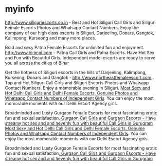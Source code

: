 # myinfo
http://www.siliguriescorts.co.in - Best and Hot Siliguri Call Girls and Siliguri Female Escorts Photos and Whatsapp Contact Numbers. Enjoy the company of our high class escorts in Siliguri, Darjeeling, Dooars, Gangtok, Kalimpong, Kurseong and many more places.

Bold and sexy Patna Female Escorts for unlimited fun and enjoyment. http://www.hirimpi.com - Patna Call Girls and Patna Escorts. Have Hot Sex and Fun with Beautiful Girls. Independent model escorts are ready to serve you all across the cities of Bihar

Get the hotness of Siliguri escorts in the hills of Darjeeling, Kalimpong, Kurseong, Dooars and Gangtok - http://www.northeastfemaleescort.com . Top and Hot Siliguri Call Girls and Siliguri Escorts Photos and Whatsapp Contact Numbers. Enjoy a memorable evening in Siliguri.
<a href="http://www.delhiescortgarima.com">Most Sexy and Hot Delhi Call Girls and Delhi Female Escorts. Genuine Photos and Whatsapp Contact Numbers of Independent Girls</a>. You can enjoy the most momorable moments with our Delhi Escort Agency girls.

Broadminded and Lusty Gurgaon Female Escorts for most fascinating erotic fun and sexual satisfaction<a href="http://www.simichopra.co.in">. Gurgaon Call Girls and Gurgaon Escorts - Have streamy hot sex and and hevenly fun with beautiful Call Girls in Gurugram</a>
<a href="https://www.spawithu.com">Most Sexy and Hot Delhi Call Girls and Delhi Female Escorts. Genuine Photos and Whatsapp Contact Numbers of Independent Girls</a>. You can enjoy the most momorable moments with our Delhi Escort Agency girls.

Broadminded and Lusty Gurgaon Female Escorts for most fascinating erotic fun and sexual satisfaction<a href="https://www.spa69u.com">. Gurgaon Call Girls and Gurgaon Escorts - Have streamy hot sex and and hevenly fun with beautiful Call Girls in Gurugram</a>
